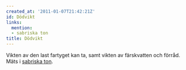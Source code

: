 ```yaml
---
created_at: '2011-01-07T21:42:21Z'
id: Dödvikt
links:
  mention:
  - sabriska ton
title: Dödvikt
---
```


Vikten av den last fartyget kan ta, samt vikten av färskvatten och förråd. Mäts i [sabriska ton].

  [sabriska ton]: sabriska_ton
